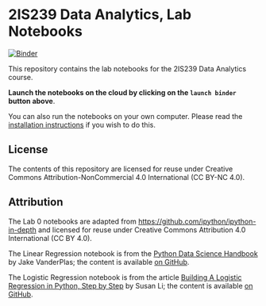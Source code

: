 # 2IS239 Data Analytics, Lab Notebooks

[![Binder](https://mybinder.org/badge.svg)](https://mybinder.org/v2/gh/UppsalaIM/2IS239/master)

This repository contains the lab notebooks for the 2IS239 Data Analytics course.

**Launch the notebooks on the cloud by clicking on the `launch binder` button above**.

You can also run the notebooks on your own computer. Please read the [installation instructions](INSTALL.md) if you wish to do this.

## License

The contents of this repository are licensed for reuse under Creative Commons Attribution-NonCommercial 4.0 International (CC BY-NC 4.0).

## Attribution

The Lab 0 notebooks are adapted from https://github.com/ipython/ipython-in-depth and licensed for reuse under Creative Commons Attribution 4.0 International (CC BY 4.0).

The Linear Regression notebook is from the [Python Data Science Handbook](http://shop.oreilly.com/product/0636920034919.do) by Jake VanderPlas; the content is available [on GitHub](https://github.com/jakevdp/PythonDataScienceHandbook).

The Logistic Regression notebook is from the article [Building A Logistic Regression in Python, Step by Step](https://towardsdatascience.com/building-a-logistic-regression-in-python-step-by-step-becd4d56c9c8) by Susan Li; the content is available [on GitHub](https://github.com/susanli2016/Machine-Learning-with-Python/).